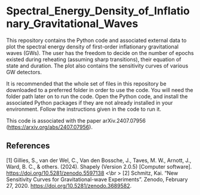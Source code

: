 # Spectral_Energy_Density_of_Inflationary_Gravitational_Waves
This repository contains the Python code and associated external data to plot the spectral energy density of first-order inflationary gravitational waves (GWs). The user has the freedom to decide on the number of epochs existed during reheating (assuming sharp transitions), their equation of state and duration. The plot also contains the sensitivity curves of various GW detectors. 

It is recommended that the whole set of files in this repository be downloaded to a preferred folder in order to use the code. You will need the folder path later on to run the code. Open the Python code, and install the associated Python packages if they are not already installed in your environment. Follow the instructions given in the code to run it.

This code is associated with the paper arXiv.2407.07956 (https://arxiv.org/abs/2407.07956).

## References
[1] Gillies, S., van der Wel, C., Van den Bossche, J., Taves, M. W., Arnott, J., Ward, B. C., & others. (2024). Shapely (Version 2.0.5) [Computer software]. https://doi.org/10.5281/zenodo.5597138 <\br >
[2] Schmitz, Kai. “New Sensitivity Curves for Gravitational-wave Experiments”. Zenodo, February 27, 2020. https://doi.org/10.5281/zenodo.3689582.
